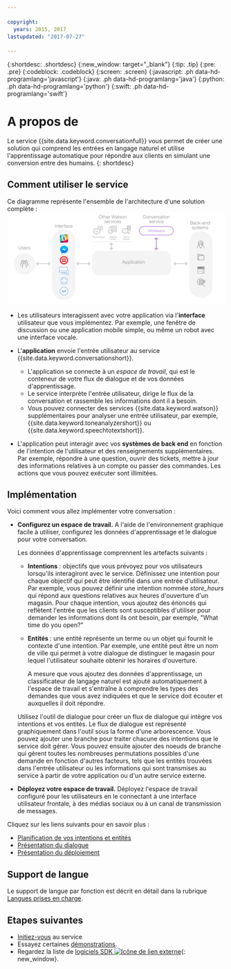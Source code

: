 ```yaml
---

copyright:
  years: 2015, 2017
lastupdated: "2017-07-27"

---
```


{:shortdesc: .shortdesc}
{:new_window: target="_blank"}
{:tip: .tip}
{:pre: .pre}
{:codeblock: .codeblock}
{:screen: .screen}
{:javascript: .ph data-hd-programlang='javascript'}
{:java: .ph data-hd-programlang='java'}
{:python: .ph data-hd-programlang='python'}
{:swift: .ph data-hd-programlang='swift'}

# A propos de

Le service {{site.data.keyword.conversationfull}} vous permet de créer une solution qui comprend les entrées en langage naturel et utilise l'apprentissage automatique pour répondre aux clients en simulant une conversion entre des humains.
{: shortdesc}

## Comment utiliser le service

Ce diagramme représente l'ensemble de l'architecture d'une solution complète : ![Organigramme du service](images/conversation_arch_overview.png)

- Les utilisateurs interagissent avec votre application via l'**interface** utilisateur que vous implémentez. Par exemple, une fenêtre de discussion ou une application mobile simple, ou même un robot avec une interface vocale. 

- L'**application** envoie l'entrée utilisateur au service {{site.data.keyword.conversationshort}}. 
    - L'application se connecte à un *espace de travail*, qui est le conteneur de votre flux de dialogue et de vos données d'apprentissage. 
    - Le service interprète l'entrée utilisateur, dirige le flux de la conversation et rassemble les informations dont il a besoin. 
    - Vous pouvez connecter des services {{site.data.keyword.watson}} supplémentaires pour analyser une entrée utilisateur, par exemple, {{site.data.keyword.toneanalyzershort}} ou {{site.data.keyword.speechtotextshort}}.

- L'application peut interagir avec vos **systèmes de back end** en fonction de l'intention de l'utilisateur et des renseignements supplémentaires. Par exemple, répondre à une question, ouvrir des tickets, mettre à jour des informations relatives à un compte ou passer des commandes. Les actions que vous pouvez exécuter sont illimitées.


## Implémentation

Voici comment vous allez implémenter votre conversation :

- **Configurez un espace de travail.** A l'aide de l'environnement graphique facile à utiliser, configurez les données d'apprentissage et le dialogue pour votre conversation. 

    Les données d'apprentissage comprennent les artefacts suivants :
    - **Intentions** : objectifs que vous prévoyez pour vos utilisateurs lorsqu'ils interagiront avec le service. Définissez une intention pour chaque objectif qui peut être identifié dans une entrée d'utilisateur. Par exemple, vous pouvez définir une intention nommée *store_hours* qui répond aux questions relatives aux heures d'ouverture d'un magasin. Pour chaque intention, vous ajoutez des énoncés qui reflètent l'entrée que les clients sont susceptibles d'utiliser pour demander les informations dont ils ont besoin, par exemple, "What time do you open?"
    - **Entités** : une entité représente un terme ou un objet qui fournit le contexte d'une intention. Par exemple, une entité peut être un nom de ville qui permet à votre dialogue de distinguer le magasin pour lequel l'utilisateur souhaite obtenir les horaires d'ouverture. 

      A mesure que vous ajoutez des données d'apprentissage, un classificateur de langage naturel est ajouté automatiquement à l'espace de travail et s'entraîne à comprendre les types des demandes que vous avez indiquées et que le service doit écouter et auxquelles il doit répondre. 

    Utilisez l'outil de dialogue pour créer un flux de dialogue qui intègre vos intentions et vos entités. Le flux de dialogue est représenté graphiquement dans l'outil sous la forme d'une arborescence. Vous pouvez ajouter une branche pour traiter chacune des intentions que le service doit gérer. Vous pouvez ensuite ajouter des noeuds de branche qui gèrent toutes les nombreuses permutations possibles d'une demande en fonction d'autres facteurs, tels que les entités trouvées dans l'entrée utilisateur ou les informations qui sont transmises au service à partir de votre application ou d'un autre service externe. 

- **Déployez votre espace de travail.** Déployez l'espace de travail configuré pour les utilisateurs en le connectant à une interface utilisateur frontale, à des médias sociaux ou à un canal de transmission de messages. 

Cliquez sur les liens suivants pour en savoir plus :

- [Planification de vos intentions et entités](intents-entities.html#planning-your-entities)
- [Présentation du dialogue](dialog-build.html#overview)
- [Présentation du déploiement](deploy.html)

## Support de langue

Le support de langue par fonction est décrit en détail dans la rubrique [Langues prises en charge](lang-support.html). 

## Etapes suivantes

- [Initiez-vous](getting-started.html) au service
- Essayez certaines [démonstrations](sample-applications.html).
- Regardez la liste de [logiciels SDK ![Icône de lien externe](../../icons/launch-glyph.svg "Icône de lien externe")](https://www.ibm.com/watson/developercloud/developer-tools.html){: new_window}.
